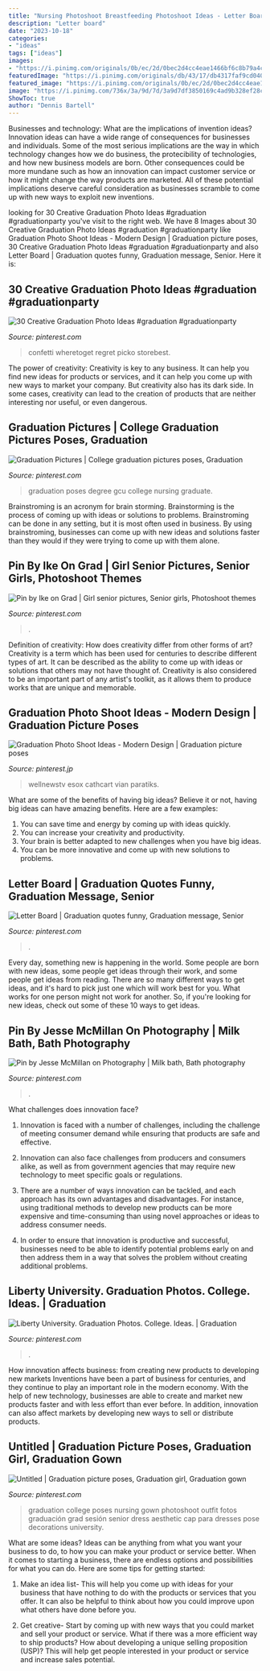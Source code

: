 ```yaml
---
title: "Nursing Photoshoot Breastfeeding Photoshoot Ideas - Letter Board"
description: "Letter board"
date: "2023-10-18"
categories:
- "ideas"
tags: ["ideas"]
images:
- "https://i.pinimg.com/originals/0b/ec/2d/0bec2d4cc4eae1466bf6c8b79a4cdaef.jpg"
featuredImage: "https://i.pinimg.com/originals/db/43/17/db4317faf9cd040e1c5fff42b283efd1.jpg"
featured_image: "https://i.pinimg.com/originals/0b/ec/2d/0bec2d4cc4eae1466bf6c8b79a4cdaef.jpg"
image: "https://i.pinimg.com/736x/3a/9d/7d/3a9d7df3850169c4ad9b328ef28ce51d.jpg"
ShowToc: true
author: "Dennis Bartell"
---
```



Businesses and technology: What are the implications of invention ideas?
Innovation ideas can have a wide range of consequences for businesses and individuals. Some of the most serious implications are the way in which technology changes how we do business, the protecibility of technologies, and how new business models are born. Other consequences could be more mundane such as how an innovation can impact customer service or how it might change the way products are marketed. All of these potential implications deserve careful consideration as businesses scramble to come up with new ways to exploit new inventions.

	

		
looking for 30 Creative Graduation Photo Ideas #graduation #graduationparty you've visit to the right web. We have 8 Images about 30 Creative Graduation Photo Ideas #graduation #graduationparty like Graduation Photo Shoot Ideas - Modern Design | Graduation picture poses, 30 Creative Graduation Photo Ideas #graduation #graduationparty and also Letter Board | Graduation quotes funny, Graduation message, Senior. Here it is:
		
    
## 30 Creative Graduation Photo Ideas #graduation #graduationparty

<img loading=lazy src="https://i.pinimg.com/originals/57/47/58/57475864679514f22210e893a8d9b88c.jpg" onerror="this.onerror=null;this.src='https://tse4.mm.bing.net/th?id=OIP.VbJPsVd-14vV_EGVNBkBlgHaLF&amp;pid=15.1';" alt="30 Creative Graduation Photo Ideas #graduation #graduationparty">

_Source: pinterest.com_

>confetti wheretoget regret picko storebest. 

	

The power of creativity:
Creativity is key to any business. It can help you find new ideas for products or services, and it can help you come up with new ways to market your company. But creativity also has its dark side. In some cases, creativity can lead to the creation of products that are neither interesting nor useful, or even dangerous.

    
## Graduation Pictures | College Graduation Pictures Poses, Graduation

<img loading=lazy src="https://i.pinimg.com/736x/51/97/a4/5197a4727f87e677432b94140c07041c.jpg" onerror="this.onerror=null;this.src='https://tse3.mm.bing.net/th?id=OIP.AhW4rg6-FwYONPFSEgZ7ywHaLH&amp;pid=15.1';" alt="Graduation Pictures | College graduation pictures poses, Graduation">

_Source: pinterest.com_

>graduation poses degree gcu college nursing graduate. 

	

Brainstroming is an acronym for brain storming. Brainstorming is the process of coming up with ideas or solutions to problems. Brainstroming can be done in any setting, but it is most often used in business. By using brainstroming, businesses can come up with new ideas and solutions faster than they would if they were trying to come up with them alone.

    
## Pin By Ike On Grad | Girl Senior Pictures, Senior Girls, Photoshoot Themes

<img loading=lazy src="https://i.pinimg.com/originals/40/b0/35/40b035825e5bb4ad02ea0f883714b28f.jpg" onerror="this.onerror=null;this.src='https://tse4.mm.bing.net/th?id=OIP.lN22eOl0dFzgCWC8cFEyjgHaKX&amp;pid=15.1';" alt="Pin by Ike on Grad | Girl senior pictures, Senior girls, Photoshoot themes">

_Source: pinterest.com_

>. 

	

Definition of creativity: How does creativity differ from other forms of art?
Creativity is a term which has been used for centuries to describe different types of art. It can be described as the ability to come up with ideas or solutions that others may not have thought of. Creativity is also considered to be an important part of any artist's toolkit, as it allows them to produce works that are unique and memorable.

    
## Graduation Photo Shoot Ideas - Modern Design | Graduation Picture Poses

<img loading=lazy src="https://i.pinimg.com/originals/db/43/17/db4317faf9cd040e1c5fff42b283efd1.jpg" onerror="this.onerror=null;this.src='https://tse3.mm.bing.net/th?id=OIP.Hs2XthrnQQu5CmskuZRG4gHaLH&amp;pid=15.1';" alt="Graduation Photo Shoot Ideas - Modern Design | Graduation picture poses">

_Source: pinterest.jp_

>wellnewstv esox cathcart vian paratiks. 

	

What are some of the benefits of having big ideas?
Believe it or not, having big ideas can have amazing benefits. Here are a few examples: 
1. You can save time and energy by coming up with ideas quickly.
2. You can increase your creativity and productivity. 
3. Your brain is better adapted to new challenges when you have big ideas.
4. You can be more innovative and come up with new solutions to problems.

    
## Letter Board | Graduation Quotes Funny, Graduation Message, Senior

<img loading=lazy src="https://i.pinimg.com/originals/0b/ec/2d/0bec2d4cc4eae1466bf6c8b79a4cdaef.jpg" onerror="this.onerror=null;this.src='https://tse1.mm.bing.net/th?id=OIP.giQNVIIocMxTyucnGyBblgHaJ4&amp;pid=15.1';" alt="Letter Board | Graduation quotes funny, Graduation message, Senior">

_Source: pinterest.com_

>. 

	

Every day, something new is happening in the world. Some people are born with new ideas, some people get ideas through their work, and some people get ideas from reading. There are so many different ways to get ideas, and it's hard to pick just one which will work best for you. What works for one person might not work for another. So, if you're looking for new ideas, check out some of these 10 ways to get ideas.

    
## Pin By Jesse McMillan On Photography | Milk Bath, Bath Photography

<img loading=lazy src="https://i.pinimg.com/736x/95/cb/c3/95cbc386ed3cf7ee1cb97d34efc08a6f.jpg" onerror="this.onerror=null;this.src='https://tse1.mm.bing.net/th?id=OIP.AHj30FvC6T8JiTnFQzqfGgAAAA&amp;pid=15.1';" alt="Pin by Jesse McMillan on Photography | Milk bath, Bath photography">

_Source: pinterest.com_

>. 

	

What challenges does innovation face?
1. Innovation is faced with a number of challenges, including the challenge of meeting consumer demand while ensuring that products are safe and effective.
2. Innovation can also face challenges from producers and consumers alike, as well as from government agencies that may require new technology to meet specific goals or regulations.

3. There are a number of ways innovation can be tackled, and each approach has its own advantages and disadvantages. For instance, using traditional methods to develop new products can be more expensive and time-consuming than using novel approaches or ideas to address consumer needs.

4. In order to ensure that innovation is productive and successful, businesses need to be able to identify potential problems early on and then address them in a way that solves the problem without creating additional problems.

    
## Liberty University. Graduation Photos. College. Ideas. | Graduation

<img loading=lazy src="https://i.pinimg.com/736x/3a/9d/7d/3a9d7df3850169c4ad9b328ef28ce51d.jpg" onerror="this.onerror=null;this.src='https://tse2.mm.bing.net/th?id=OIP.VVvjvrF1xcjQ1Cyc3LtwOAHaLH&amp;pid=15.1';" alt="Liberty University. Graduation Photos. College. Ideas. | Graduation">

_Source: pinterest.com_

>. 

	

How innovation affects business: from creating new products to developing new markets
Inventions have been a part of business for centuries, and they continue to play an important role in the modern economy. With the help of new technology, businesses are able to create and market new products faster and with less effort than ever before. In addition, innovation can also affect markets by developing new ways to sell or distribute products.

    
## Untitled | Graduation Picture Poses, Graduation Girl, Graduation Gown

<img loading=lazy src="https://i.pinimg.com/736x/dd/d0/ff/ddd0ff9d2ccab8b8b975d8e3bc240f87.jpg" onerror="this.onerror=null;this.src='https://tse3.mm.bing.net/th?id=OIP.BFgqvix75vg98y6KfGFFpQHaLG&amp;pid=15.1';" alt="Untitled | Graduation picture poses, Graduation girl, Graduation gown">

_Source: pinterest.com_

>graduation college poses nursing gown photoshoot outfit fotos graduación grad sesión senior dress aesthetic cap para dresses pose decorations university. 

	

What are some ideas?
Ideas can be anything from what you want your business to do, to how you can make your product or service better. When it comes to starting a business, there are endless options and possibilities for what you can do. Here are some tips for getting started: 
1. Make an idea list- This will help you come up with ideas for your business that have nothing to do with the products or services that you offer. It can also be helpful to think about how you could improve upon what others have done before you.

2. Get creative- Start by coming up with new ways that you could market and sell your product or service. What if there was a more efficient way to ship products? How about developing a unique selling proposition (USP)? This will help get people interested in your product or service and increase sales potential. 


